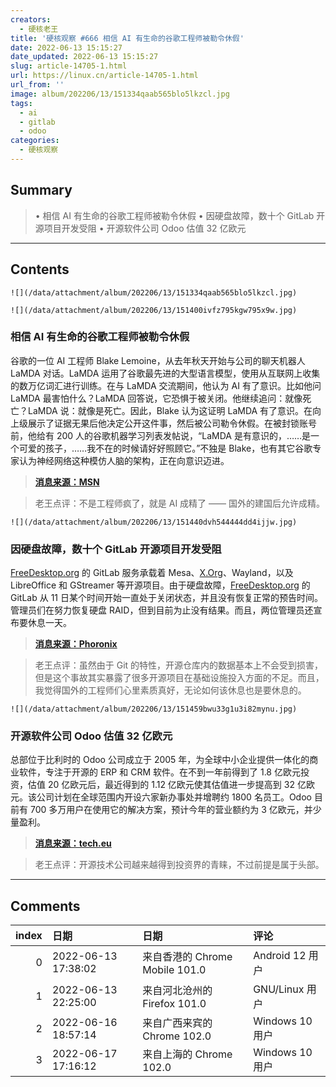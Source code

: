 ```yaml
---
creators:
  - 硬核老王
title: '硬核观察 #666 相信 AI 有生命的谷歌工程师被勒令休假'
date: 2022-06-13 15:15:27
date_updated: 2022-06-13 15:15:27
slug: article-14705-1.html
url: https://linux.cn/article-14705-1.html
url_from: ''
image: album/202206/13/151334qaab565blo5lkzcl.jpg
tags:
  - ai
  - gitlab
  - odoo
categories:
  - 硬核观察
---
```


## Summary

> • 相信 AI 有生命的谷歌工程师被勒令休假 • 因硬盘故障，数十个 GitLab 开源项目开发受阻 • 开源软件公司 Odoo 估值 32 亿欧元

***

<!-- more -->

## Contents

`![](/data/attachment/album/202206/13/151334qaab565blo5lkzcl.jpg)`

`![](/data/attachment/album/202206/13/151400ivfz795kgw795x9w.jpg)`

### 相信 AI 有生命的谷歌工程师被勒令休假

谷歌的一位 AI 工程师 Blake Lemoine，从去年秋天开始与公司的聊天机器人 LaMDA 对话。LaMDA 运用了谷歌最先进的大型语言模型，使用从互联网上收集的数万亿词汇进行训练。在与 LaMDA 交流期间，他认为 AI 有了意识。比如他问 LaMDA 最害怕什么？LaMDA 回答说，它恐惧于被关闭。他继续追问：就像死亡？LaMDA 说：就像是死亡。因此，Blake 认为这证明 LaMDA 有了意识。在向上级展示了证据无果后他决定公开这件事，然后被公司勒令休假。在被封锁账号前，他给有 200 人的谷歌机器学习列表发帖说，“LaMDA 是有意识的，……是一个可爱的孩子，……我不在的时候请好好照顾它。”不独是 Blake，也有其它谷歌专家认为神经网络这种模仿人脑的架构，正在向意识迈进。

> 
> **[消息来源：MSN](https://www.msn.com/en-us/news/technology/the-google-engineer-who-thinks-the-company-s-ai-has-come-to-life/ar-AAYliU1)**
> 
> 
> 

> 
> 老王点评：不是工程师疯了，就是 AI 成精了 —— 国外的建国后允许成精。
> 
> 
> 

`![](/data/attachment/album/202206/13/151440dvh544444dd4ijjw.jpg)`

### 因硬盘故障，数十个 GitLab 开源项目开发受阻

[FreeDesktop.org](http://freedesktop.org/) 的 GitLab 服务承载着 Mesa、[X.Org](http://x.org/)、Wayland，以及 LibreOffice 和 GStreamer 等开源项目。由于硬盘故障，[FreeDesktop.org](http://freedesktop.org/) 的 GitLab 从 11 日某个时间开始一直处于关闭状态，并且没有恢复正常的预告时间。管理员们在努力恢复硬盘 RAID，但到目前为止没有结果。而且，两位管理员还宣布要休息一天。

> 
> **[消息来源：Phoronix](https://www.phoronix.com/scan.php?page=news_item&px=FreeDesktop-GitLab-2022-Crash)**
> 
> 
> 

> 
> 老王点评：虽然由于 Git 的特性，开源仓库内的数据基本上不会受到损害，但是这个事故其实暴露了很多开源项目在基础设施投入方面的不足。而且，我觉得国外的工程师们心里素质真好，无论如何该休息也是要休息的。
> 
> 
> 

`![](/data/attachment/album/202206/13/151459bwu33g1u3i82mynu.jpg)`

### 开源软件公司 Odoo 估值 32 亿欧元

总部位于比利时的 Odoo 公司成立于 2005 年，为全球中小企业提供一体化的商业软件，专注于开源的 ERP 和 CRM 软件。在不到一年前得到了 1.8 亿欧元投资，估值 20 亿欧元后，最近得到的 1.12 亿欧元使其估值进一步提高到 32 亿欧元。该公司计划在全球范围内开设六家新办事处并增聘约 1800 名员工。Odoo 目前有 700 多万用户在使用它的解决方案，预计今年的营业额约为 3 亿欧元，并少量盈利。

> 
> **[消息来源：tech.eu](https://tech.eu/2022/06/08/odoo-a-leader-in-open-source-business-software/)**
> 
> 
> 

> 
> 老王点评：开源技术公司越来越得到投资界的青睐，不过前提是属于头部。
> 
> 
>

***

## Comments

|   index | 日期                | 日期                                           | 评论                                                                                                                             |
|--------:|:--------------------|:-----------------------------------------------|:---------------------------------------------------------------------------------------------------------------------------------|
|       0 | 2022-06-13 17:38:02 | 来自香港的 Chrome Mobile 101.0|Android 12 用户 | 我相信只要能处理信息的东西都是有生命的，因为生所以死，中国的deepin是不是开源的？现在数字基建，IT学生很多，deepin发展前景感觉很好 |
|       1 | 2022-06-13 22:25:00 | 来自河北沧州的 Firefox 101.0|GNU/Linux 用户    | AI有了意识，会如何看目前的人类文明？                                                                                             |
|       2 | 2022-06-16 18:57:14 | 来自广西来宾的 Chrome 102.0|Windows 10 用户    | 我觉得这是把 Mesa、X.Org、Wayland，以及 LibreOffice 和 GStreamer 一网打尽的好机会！                                              |
|       3 | 2022-06-17 17:16:12 | 来自上海的 Chrome 102.0|Windows 10 用户        | 你可能对git有啥误解。                                                                                                            |
